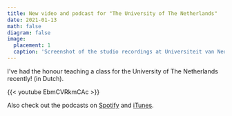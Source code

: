 ```yaml
---
title: New video and podcast for "The University of The Netherlands"
date: 2021-01-13
math: false
diagram: false
image:
  placement: 1
  caption: 'Screenshot of the studio recordings at Universiteit van Nederland'
---
```


I've had the honour teaching a class for the University of The Netherlands recently! (in Dutch).

{{< youtube EbmCVRkmCAc >}}

Also check out the podcasts on [Spotify](https://open.spotify.com/show/0z2ydI7p9BA6wxFiq8U0lF?si=ty6sDj2XQoOoBj8IKKxAXw) and [iTunes](https://podcasts.apple.com/nl/podcast/de-universiteit-van-nederland-podcast/id1385505692?mt=2).
